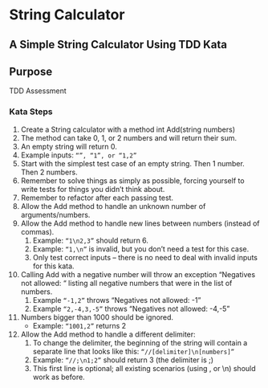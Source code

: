 # String Calculator

## A Simple String Calculator Using TDD Kata

## Purpose
TDD Assessment

### Kata Steps
1. Create a String calculator with a method int Add(string numbers)
  1. The method can take 0, 1, or 2 numbers and will return their sum.
  2. An empty string will return 0.
  3. Example inputs: `“”, “1”, or “1,2”`
  4. Start with the simplest test case of an empty string. Then 1 number. Then 2 numbers.
  5. Remember to solve things as simply as possible, forcing yourself to write tests for things you didn’t think about.
  6. Remember to refactor after each passing test.
2. Allow the Add method to handle an unknown number of arguments/numbers.
3. Allow the Add method to handle new lines between numbers (instead of commas).
   1. Example: `“1\n2,3”` should return 6.
   2. Example: `“1,\n”` is invalid, but you don’t need a test for this case.
   3. Only test correct inputs – there is no need to deal with invalid inputs for this kata.
4. Calling Add with a negative number will throw an exception “Negatives not allowed: “ listing all negative numbers that were in the list of numbers.
   1. Example `“-1,2”` throws “Negatives not allowed: -1”
   2. Example `“2,-4,3,-5”` throws “Negatives not allowed: -4,-5”
5. Numbers bigger than 1000 should be ignored.
   * Example: `“1001,2”` returns 2
6. Allow the Add method to handle a different delimiter:
   1. To change the delimiter, the beginning of the string will contain a separate line that looks like this: `“//[delimiter]\n[numbers]”`
   2. Example: `“//;\n1;2”` should return 3 (the delimiter is ;)
   3. This first line is optional; all existing scenarios (using , or \n) should work as before.
